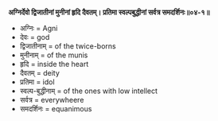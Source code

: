 **अग्निर्देवो द्विजातीनां मुनीनां हृदि दैवतम्। प्रतिमा स्वल्पबुद्धीनां सर्वत्र समदर्शिनः॥०४-१॥**

*   अग्निः = Agni
*   देवः = god
*   द्विजातीनाम् = of the twice-borns
*   मुनीनाम् = of the munis
*   हृदि = inside the heart
*   दैवतम् = deity
*   प्रतिमा = idol
*   स्वल्प-बुद्धीनाम् = of the ones with low intellect
*   सर्वत्र = everywheere
*   समदर्शिनः = equanimous